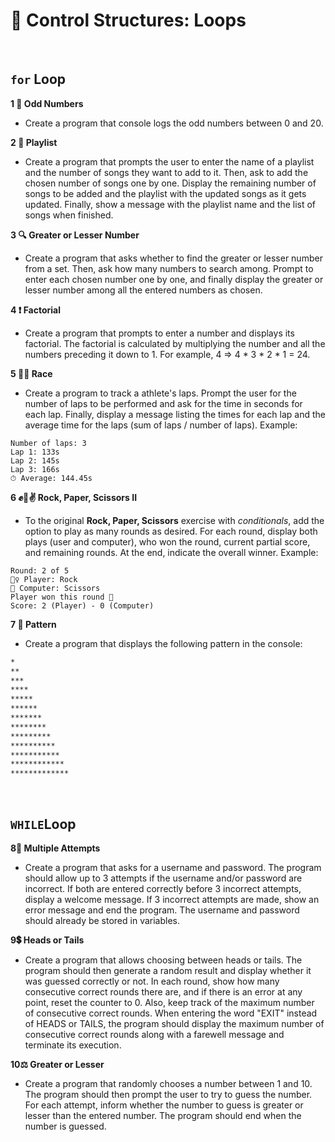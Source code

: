 # 🔄 Control Structures: Loops
<br>

## `for` Loop

**1 🔢 Odd Numbers**
- Create a program that console logs the odd numbers between 0 and 20.

**2 📀 Playlist**
- Create a program that prompts the user to enter the name of a playlist and the number of songs they want to add to it. Then, ask to add the chosen number of songs one by one. Display the remaining number of songs to be added and the playlist with the updated songs as it gets updated. Finally, show a message with the playlist name and the list of songs when finished.

**3 🔍 Greater or Lesser Number**
- Create a program that asks whether to find the greater or lesser number from a set. Then, ask how many numbers to search among. Prompt to enter each chosen number one by one, and finally display the greater or lesser number among all the entered numbers as chosen.

**4 ❗️ Factorial**
- Create a program that prompts to enter a number and displays its factorial. The factorial is calculated by multiplying the number and all the numbers preceding it down to 1. For example, 4 ⇒ 4 * 3 * 2 * 1 = 24.

**5 🏃‍♀️ Race**
- Create a program to track a athlete's laps. Prompt the user for the number of laps to be performed and ask for the time in seconds for each lap. Finally, display a message listing the times for each lap and the average time for the laps (sum of laps / number of laps).
Example:

```
Number of laps: 3
Lap 1: 133s
Lap 2: 145s
Lap 3: 166s
⏱ Average: 144.45s
```


**6 ✊🤚✌️ Rock, Paper, Scissors II**
- To the original **Rock, Paper, Scissors** exercise with *conditionals*, add the option to play as many rounds as desired. For each round, display both plays (user and computer), who won the round, current partial score, and remaining rounds. At the end, indicate the overall winner.
Example:

```
Round: 2 of 5
🙍‍♀️ Player: Rock
👾 Computer: Scissors
Player won this round 🎉
Score: 2 (Player) - 0 (Computer)
```


**7 📐 Pattern**
- Create a program that displays the following pattern in the console:

```bash
*
**
***
****
*****
******
*******
********
*********
**********
***********
************
*************
```
<br>

## `WHILE`Loop

**8🔐 Multiple Attempts**
- Create a program that asks for a username and password. The program should allow up to 3 attempts if the username and/or password are incorrect. If both are entered correctly before 3 incorrect attempts, display a welcome message. If 3 incorrect attempts are made, show an error message and end the program. The username and password should already be stored in variables.

**9💲 Heads or Tails**
- Create a program that allows choosing between heads or tails. The program should then generate a random result and display whether it was guessed correctly or not. In each round, show how many consecutive correct rounds there are, and if there is an error at any point, reset the counter to 0. Also, keep track of the maximum number of consecutive correct rounds. When entering the word "EXIT" instead of HEADS or TAILS, the program should display the maximum number of consecutive correct rounds along with a farewell message and terminate its execution.
 
**10⚖️ Greater or Lesser** 
- Create a program that randomly chooses a number between 1 and 10. The program should then prompt the user to try to guess the number. For each attempt, inform whether the number to guess is greater or lesser than the entered number. The program should end when the number is guessed.
